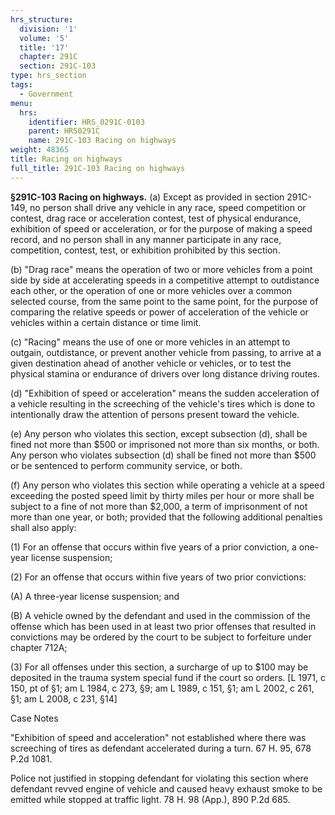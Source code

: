 ```yaml
---
hrs_structure:
  division: '1'
  volume: '5'
  title: '17'
  chapter: 291C
  section: 291C-103
type: hrs_section
tags:
  - Government
menu:
  hrs:
    identifier: HRS_0291C-0103
    parent: HRS0291C
    name: 291C-103 Racing on highways
weight: 48365
title: Racing on highways
full_title: 291C-103 Racing on highways
---
```

**§291C-103 Racing on highways.** (a) Except as provided in section 291C-149, no person shall drive any vehicle in any race, speed competition or contest, drag race or acceleration contest, test of physical endurance, exhibition of speed or acceleration, or for the purpose of making a speed record, and no person shall in any manner participate in any race, competition, contest, test, or exhibition prohibited by this section.

(b) "Drag race" means the operation of two or more vehicles from a point side by side at accelerating speeds in a competitive attempt to outdistance each other, or the operation of one or more vehicles over a common selected course, from the same point to the same point, for the purpose of comparing the relative speeds or power of acceleration of the vehicle or vehicles within a certain distance or time limit.

(c) "Racing" means the use of one or more vehicles in an attempt to outgain, outdistance, or prevent another vehicle from passing, to arrive at a given destination ahead of another vehicle or vehicles, or to test the physical stamina or endurance of drivers over long distance driving routes.

(d) "Exhibition of speed or acceleration" means the sudden acceleration of a vehicle resulting in the screeching of the vehicle's tires which is done to intentionally draw the attention of persons present toward the vehicle.

(e) Any person who violates this section, except subsection (d), shall be fined not more than $500 or imprisoned not more than six months, or both. Any person who violates subsection (d) shall be fined not more than $500 or be sentenced to perform community service, or both.

(f) Any person who violates this section while operating a vehicle at a speed exceeding the posted speed limit by thirty miles per hour or more shall be subject to a fine of not more than $2,000, a term of imprisonment of not more than one year, or both; provided that the following additional penalties shall also apply:

(1) For an offense that occurs within five years of a prior conviction, a one-year license suspension;

(2) For an offense that occurs within five years of two prior convictions:

(A) A three-year license suspension; and

(B) A vehicle owned by the defendant and used in the commission of the offense which has been used in at least two prior offenses that resulted in convictions may be ordered by the court to be subject to forfeiture under chapter 712A;

(3) For all offenses under this section, a surcharge of up to $100 may be deposited in the trauma system special fund if the court so orders. [L 1971, c 150, pt of §1; am L 1984, c 273, §9; am L 1989, c 151, §1; am L 2002, c 261, §1; am L 2008, c 231, §14]

Case Notes

"Exhibition of speed and acceleration" not established where there was screeching of tires as defendant accelerated during a turn. 67 H. 95, 678 P.2d 1081.

Police not justified in stopping defendant for violating this section where defendant revved engine of vehicle and caused heavy exhaust smoke to be emitted while stopped at traffic light. 78 H. 98 (App.), 890 P.2d 685.
